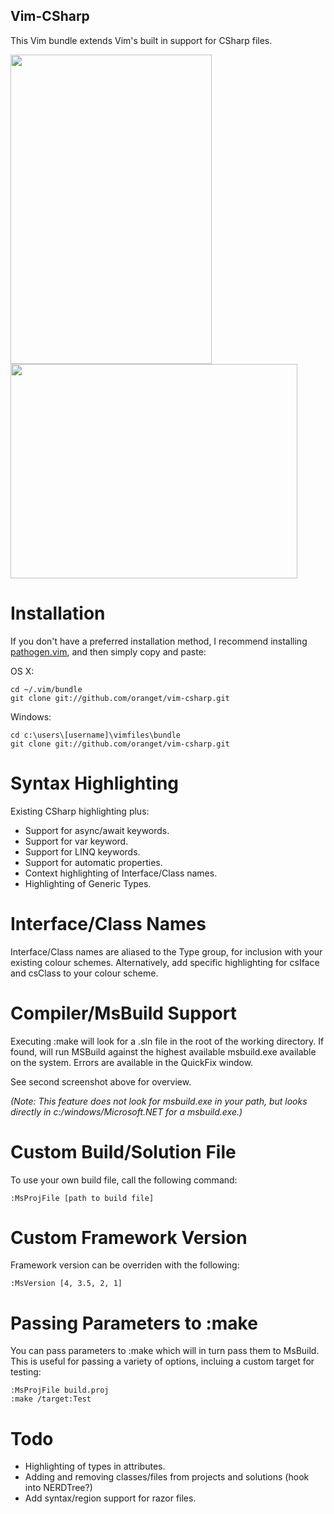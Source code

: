 Vim-CSharp
----------

This Vim bundle extends Vim's built in support for CSharp files.

<a href="https://raw.github.com/OrangeT/vim-csharp/master/screenshot.png">
<img src="https://raw.github.com/OrangeT/vim-csharp/master/screenshot.png" width="322" height="495" />
</a><a href="https://raw.github.com/OrangeT/vim-csharp/master/screenshot2.png">
<img src="https://raw.github.com/OrangeT/vim-csharp/master/screenshot2.png" width="459" height="343" />
</a>

Installation
============

If you don't have a preferred installation method, I recommend installing [pathogen.vim](https://github.com/tpope/vim-pathogen), and then simply copy and paste:

OS X:
```
cd ~/.vim/bundle
git clone git://github.com/oranget/vim-csharp.git
```

Windows:
```
cd c:\users\[username]\vimfiles\bundle
git clone git://github.com/oranget/vim-csharp.git
```


Syntax Highlighting
===================

Existing CSharp highlighting plus:

* Support for async/await keywords.
* Support for var keyword.
* Support for LINQ keywords.
* Support for automatic properties.
* Context highlighting of Interface/Class names.
* Highlighting of Generic Types.

Interface/Class Names
=====================

Interface/Class names are aliased to the Type group, for inclusion with your existing colour schemes.  Alternatively, add specific highlighting for csIface and csClass to your colour scheme.

Compiler/MsBuild Support
========================

Executing :make will look for a .sln file in the root of the working directory.  If found, will run MSBuild against the highest available msbuild.exe available on the system.  Errors are available in the QuickFix window.

See second screenshot above for overview.

_(Note: This feature does not look for msbuild.exe in your path, but looks directly in c:/windows/Microsoft.NET for a msbuild.exe.)_

Custom Build/Solution File 
==========================

To use your own build file, call the following command:

```
:MsProjFile [path to build file]
```

Custom Framework Version
========================

Framework version can be overriden with the following:
```
:MsVersion [4, 3.5, 2, 1]
```

Passing Parameters to :make
===========================

You can pass parameters to :make which will in turn pass them to MsBuild.  This is useful for passing a variety of options, incluing a custom target for testing:

```
:MsProjFile build.proj
:make /target:Test
```

Todo
====

* Highlighting of types in attributes.
* Adding and removing classes/files from projects and solutions (hook into NERDTree?)
* Add syntax/region support for razor files.
